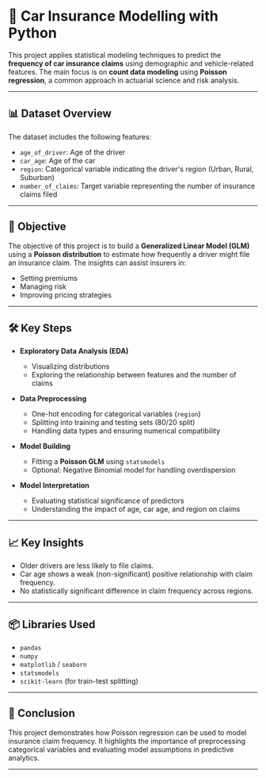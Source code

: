 # 🧮 Car Insurance Modelling with Python

This project applies statistical modeling techniques to predict the **frequency of car insurance claims** using demographic and vehicle-related features. The main focus is on **count data modeling** using **Poisson regression**, a common approach in actuarial science and risk analysis.

---

## 📊 Dataset Overview

The dataset includes the following features:

- `age_of_driver`: Age of the driver  
- `car_age`: Age of the car  
- `region`: Categorical variable indicating the driver's region (Urban, Rural, Suburban)  
- `number_of_claims`: Target variable representing the number of insurance claims filed  

---

## 🎯 Objective

The objective of this project is to build a **Generalized Linear Model (GLM)** using a **Poisson distribution** to estimate how frequently a driver might file an insurance claim. The insights can assist insurers in:

- Setting premiums
- Managing risk
- Improving pricing strategies

---

## 🛠️ Key Steps

- **Exploratory Data Analysis (EDA)**  
  - Visualizing distributions  
  - Exploring the relationship between features and the number of claims  

- **Data Preprocessing**  
  - One-hot encoding for categorical variables (`region`)  
  - Splitting into training and testing sets (80/20 split)  
  - Handling data types and ensuring numerical compatibility  

- **Model Building**  
  - Fitting a **Poisson GLM** using `statsmodels`  
  - Optional: Negative Binomial model for handling overdispersion  

- **Model Interpretation**  
  - Evaluating statistical significance of predictors  
  - Understanding the impact of age, car age, and region on claims  

---

## 📈 Key Insights

- Older drivers are less likely to file claims.
- Car age shows a weak (non-significant) positive relationship with claim frequency.
- No statistically significant difference in claim frequency across regions.

---

## 📦 Libraries Used

- `pandas`
- `numpy`
- `matplotlib` / `seaborn`
- `statsmodels`
- `scikit-learn` (for train-test splitting)

---

## 🧠 Conclusion

This project demonstrates how Poisson regression can be used to model insurance claim frequency. It highlights the importance of preprocessing categorical variables and evaluating model assumptions in predictive analytics.

---

